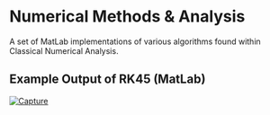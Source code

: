 # Numerical Methods & Analysis
A set of MatLab implementations of various algorithms found within Classical Numerical Analysis.

## Example Output of RK45 (MatLab)
[![Capture](https://github.com/shabab-kabir/Numerical_Methods/assets/126777449/9edd116a-b9fd-417b-b738-7c6fee7b43dd)](https://github.com/shabab-kabir/Numerical_Methods/assets/126777449/9edd116a-b9fd-417b-b738-7c6fee7b43dd)







